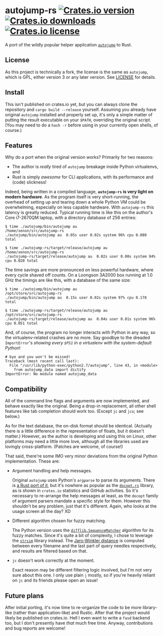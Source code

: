 # autojump-rs  [![Crates.io version](https://img.shields.io/crates/v/autojump.svg)][cratesio] [![Crates.io downloads](https://img.shields.io/crates/dv/autojump.svg)][cratesio] [![Crates.io license](https://img.shields.io/crates/l/autojump.svg)](LICENSE)

A port of the wildly popular helper application [`autojump`][aj] to Rust.

[aj]: https://github.com/wting/autojump
[cratesio]: https://crates.io/crates/autojump


## License

As this project is technically a fork, the license is the same as `autojump`,
which is GPL, either version 3 or any later version. See [LICENSE](LICENSE)
for details.


## Install

This isn't published on crates.io yet, but you can always clone the repository
and `cargo build --release` yourself. Assuming you already have original
`autojump` installed and properly set up, it's only a simple matter of putting
the result executable on your `$PATH`, overriding the original script. (You
may need to do a `hash -r` before using in your currently open shells, of
course.)


## Features

Why do a port when the original version works? Primarily for two reasons:

* The author is *really* tired of `autojump` breakage inside Python virtualenvs, and
* Rust is simply *awesome* for CLI applications, with its performance and (code) slickness!

Indeed, being written in a compiled language, **`autojump-rs` is very light on
modern hardware**. As the program itself is very short-running, the overhead of
setting up and tearing down a whole Python VM could be overwhelming,
especially on less capable hardware. With `autojump-rs` this latency is
greatly reduced. Typical running time is like this on the author's Core
i7-2670QM laptop, with a directory database of 256 entries:

```
$ time ./autojump/bin/autojump au
/home/xenon/src/autojump-rs
./autojump/bin/autojump au  0.05s user 0.02s system 96% cpu 0.080 total

$ time ./autojump-rs/target/release/autojump au
/home/xenon/src/autojump-rs
./autojump-rs/target/release/autojump au  0.02s user 0.00s system 94% cpu 0.020 total
```

The time savings are more pronounced on less powerful hardware, where every
cycle shaved off counts. On a Loongson 3A2000 box running at 1.0 GHz the
timings are like this, with a database of the same size:

```
$ time ./autojump/bin/autojump au
/opt/store/src/autojump-rs
./autojump/bin/autojump au  0.15s user 0.02s system 97% cpu 0.178 total

$ time ./autojump-rs/target/release/autojump au
/opt/store/src/autojump-rs
./autojump-rs/target/release/autojump au  0.04s user 0.01s system 96% cpu 0.051 total
```

And, of course, the program no longer interacts with Python in any way, so the
virtualenv-related crashes are no more. Say goodbye to the dreaded
`ImportError`'s *showing every `$PS1` in a virtualenv with the system-default
Python*!

```
# bye and you won't be missed!
Traceback (most recent call last):
  File "/usr/lib/python-exec/python2.7/autojump", line 43, in <module>
    from autojump_data import dictify
ImportError: No module named autojump_data
```


## Compatibility

All of the command line flags and arguments are now implemented, and behave
exactly like the original. Being a drop-in replacement, all other shell
features like tab completion should work too. (Except `jc` and `jco`; see
below.)

As for the text database, the on-disk format should be identical. (Actually
there is a little difference in the representation of floats, but it doesn't
matter.) However, as the author is developing and using this on Linux, other
platforms may need a little more love, although all the libraries used are
lovingly cross-platform. (Patches are welcome, of course!)

That said, there're some IMO very minor deviations from the original Python
implementation. These are:

*   Argument handling and help messages.

    Original `autojump` uses Python's `argparse` to parse its arguments. There
    is [a Rust port of it][rust-argparse], but it's nowhere as popular as the
    [`docopt.rs`][docopt.rs] library, as is shown in `crates.io` statistics
    and GitHub activities. So it's necessary to re-arrange the help messages
    at least, as the `docopt` family of argument parsers mandate a specific
    style for them. However this shouldn't be any problem, just that it's
    different. Again, who looks at the usage screen all the day? XD

*   Different algorithm chosen for fuzzy matching.

    The Python version uses the [`difflib.SequenceMatcher`][difflib] algorithm
    for its fuzzy matches. Since it's quite a bit of complexity, I chose to
    leverage the [`strsim`][strsim-rs] library instead. The [Jaro-Winkler
    distance][jaro] is computed between every filename and the last part of
    query needles respectively, and results are filtered based on that.

*   `jc` doesn't work correctly at the moment.

    Exact reason may be different filtering logic involved, but I'm not very
    sure about this one. I only use plain `j` mostly, so if you're heavily
    reliant on `jc` and its friends please open an issue!


[rust-argparse]: https://github.com/tailhook/rust-argparse
[docopt.rs]: https://github.com/docopt/docopt.rs
[difflib]: https://docs.python.org/3.5/library/difflib.html
[strsim-rs]: https://github.com/dguo/strsim-rs
[jaro]: https://en.wikipedia.org/wiki/Jaro%E2%80%93Winkler_distance


## Future plans

After initial porting, it's now time to re-organize the code to be more
library-like (rather than application-like) and Rustic. After that the project
would likely be published on crates.io. Hell I even want to write a `fasd`
backend too, but I don't presently have *that* much free time. Anyway,
contributions and bug reports are welcome!


<!-- vim:set ai et ts=4 sw=4 sts=4 fenc=utf-8: -->

